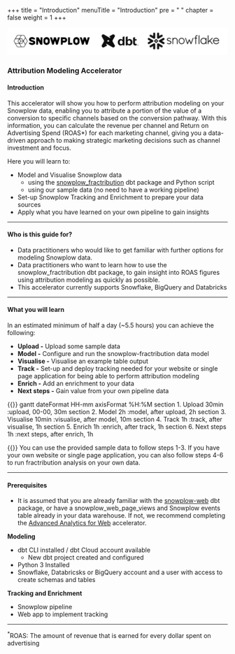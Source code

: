 +++
title = "Introduction"
menuTitle = "Introduction"
pre = "<i class='fas fa-rocket'></i> "
chapter = false
weight = 1
+++

!['logo-banner'](images/logo_banner_2.png)

### Attribution Modeling Accelerator

#### Introduction

This accelerator will show you how to perform attribution modeling on your Snowplow data, enabling you to attribute a portion of the value of a conversion to specific channels based on the conversion pathway. With this information, you can calculate the revenue per channel and Return on Advertising Spend (ROAS*) for each marketing channel, giving you a data-driven approach to making strategic marketing decisions such as channel investment and focus.

Here you will learn to:

* Model and Visualise Snowplow data
  - using the [snowplow_fractribution](https://hub.getdbt.com/snowplow/snowplow_fractribution/latest/) dbt package and Python script
  - using our sample data (no need to have a working pipeline)
* Set-up Snowplow Tracking and Enrichment to prepare your data sources
* Apply what you have learned on your own pipeline to gain insights
***

#### Who is this guide for?

- Data practitioners who would like to get familiar with further options for modeling Snowplow data.
- Data practitioners who want to learn how to use the snowplow_fractribution dbt package, to gain insight into ROAS figures using attribution modeling as quickly as possible.
- This accelerator currently supports Snowflake, BigQuery and Databricks

***

#### What you will learn

In an estimated minimum of half a day (~5.5 hours) you can achieve the following:

- **Upload -** Upload some sample data
- **Model -** Configure and run the snowplow-fractribution data model
- **Visualise -** Visualise an example table output
- **Track -** Set-up and deploy tracking needed for your website or single page application for being able to perform attribution modeling
- **Enrich -** Add an enrichment to your data
- **Next steps -** Gain value from your own pipeline data


{{<mermaid>}}
gantt
        dateFormat  HH-mm
        axisFormat %H:%M
        section 1. Upload
        30min       :upload, 00-00, 30m
        section 2. Model
        2h          :model, after upload, 2h
        section 3. Visualise
        10min          :visualise, after model, 10m
        section 4. Track
        1h          :track, after visualise, 1h
        section 5. Enrich
        1h          :enrich, after track, 1h
        section 6. Next steps
        1h          :next steps, after enrich, 1h

{{</mermaid >}}
You can use the provided sample data to follow steps 1-3. If you have your own website or single page application, you can also follow steps 4-6 to run fractribution analysis on your own data.
***

#### Prerequisites

- It is assumed that you are already familiar with the [snowplow-web](https://hub.getdbt.com/snowplow/snowplow_web/latest/) dbt package, or have a snowplow_web_page_views and Snowplow events table already in your data warehouse. If not, we recommend completing the [Advanced Analytics for Web](https://docs.snowplow.io/accelerators/web) accelerator.

**Modeling**
- dbt CLI installed / dbt Cloud account available
  - New dbt project created and configured
- Python 3 Installed
- Snowflake, Databricsks or BigQuery account and a user with access to create schemas and tables

**Tracking and Enrichment**
- Snowplow pipeline
- Web app to implement tracking

***
<sup>*</sup>ROAS: The amount of revenue that is earned for every dollar spent on advertising
